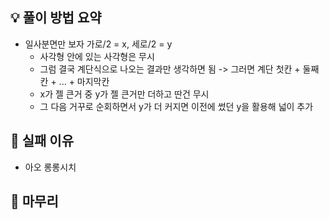 ## 💡 풀이 방법 요약
- 일사분면만 보자 가로/2 = x, 세로/2 = y
    - 사각형 안에 있는 사각형은 무시
    - 그럼 결국 계단식으로 나오는 결과만 생각하면 됨 -> 그러면 계단 첫칸 + 둘째칸 + ... + 마지막칸
    - x가 젤 큰거 중 y가 젤 큰거만 더하고 딴건 무시
    - 그 다음 거꾸로 순회하면서 y가 더 커지면 이전에 썼던 y을 활용해 넓이 추가

## 👀 실패 이유
- 아오 롱롱시치

## 🙂 마무리

